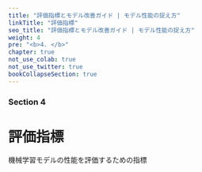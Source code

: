 ```yaml
---
title: "評価指標とモデル改善ガイド | モデル性能の捉え方"
linkTitle: "評価指標"
seo_title: "評価指標とモデル改善ガイド | モデル性能の捉え方"
weight: 4
pre: "<b>4. </b>"
chapter: true
not_use_colab: true
not_use_twitter: true
bookCollapseSection: true
---
```

### Section 4
# 評価指標

機械学習モデルの性能を評価するための指標